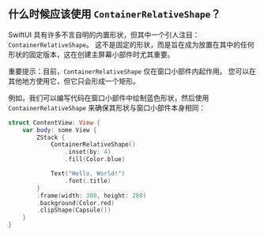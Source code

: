 什么时候应该使用 `ContainerRelativeShape`？
---

SwiftUI 具有许多不言自明的内置形状，但其中一个引人注目：`ContainerRelativeShape`。 这不是固定的形状，而是旨在成为放置在其中的任何形状的固定版本，这在创建主屏幕小部件时尤其重要。

重要提示：目前，`ContainerRelativeShape` 仅在窗口小部件内起作用。 您可以在其他地方使用它，但它只会形成一个矩形。

例如，我们可以编写代码在窗口小部件中绘制蓝色形状，然后使用 `ContainerRelativeShape` 来确保其形状与窗口小部件本身相同：

```swift
struct ContentView: View {    
    var body: some View {
        ZStack {
            ContainerRelativeShape()
                .inset(by: 4)
                .fill(Color.blue)

            Text("Hello, World!")
                .font(.title)
        }
        .frame(width: 300, height: 200)
        .background(Color.red)
        .clipShape(Capsule())
    }
}
```
